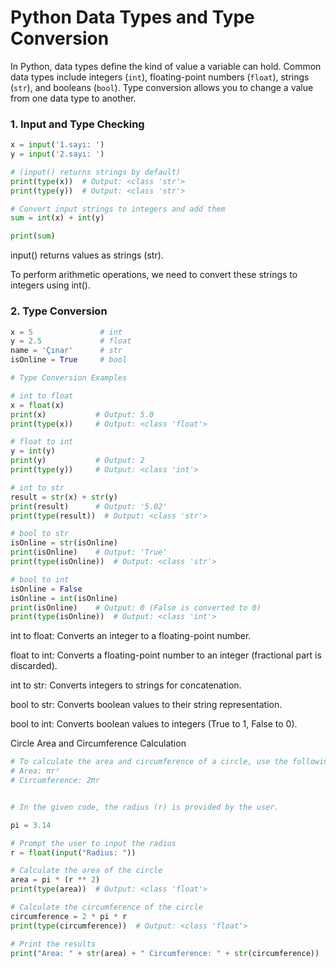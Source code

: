 # Python Data Types and Type Conversion

In Python, data types define the kind of value a variable can hold. Common data types include integers (`int`), floating-point numbers (`float`), strings (`str`), and booleans (`bool`). Type conversion allows you to change a value from one data type to another.

### 1. Input and Type Checking

```python
x = input('1.sayı: ')
y = input('2.sayı: ')

# (input() returns strings by default)
print(type(x))  # Output: <class 'str'> 
print(type(y))  # Output: <class 'str'>

# Convert input strings to integers and add them
sum = int(x) + int(y)  

print(sum)  
```

input() returns values as strings (str).

To perform arithmetic operations, we need to convert these strings to integers using int().

### 2. Type Conversion
```python
x = 5               # int
y = 2.5             # float
name = 'Çınar'      # str
isOnline = True     # bool

# Type Conversion Examples

# int to float
x = float(x)
print(x)           # Output: 5.0
print(type(x))     # Output: <class 'float'>

# float to int
y = int(y)
print(y)           # Output: 2
print(type(y))     # Output: <class 'int'>

# int to str
result = str(x) + str(y)
print(result)      # Output: '5.02'
print(type(result))  # Output: <class 'str'>

# bool to str
isOnline = str(isOnline)
print(isOnline)    # Output: 'True'
print(type(isOnline))  # Output: <class 'str'>

# bool to int
isOnline = False
isOnline = int(isOnline)
print(isOnline)    # Output: 0 (False is converted to 0)
print(type(isOnline))  # Output: <class 'int'>
```

int to float: Converts an integer to a floating-point number.

float to int: Converts a floating-point number to an integer (fractional part is discarded).

int to str: Converts integers to strings for concatenation.

bool to str: Converts boolean values to their string representation.

bool to int: Converts boolean values to integers (True to 1, False to 0).

Circle Area and Circumference Calculation

```python
# To calculate the area and circumference of a circle, use the following formulas:
# Area: πr²
# Circumference: 2πr


# In the given code, the radius (r) is provided by the user.

pi = 3.14

# Prompt the user to input the radius
r = float(input("Radius: "))

# Calculate the area of the circle
area = pi * (r ** 2)
print(type(area))  # Output: <class 'float'>

# Calculate the circumference of the circle
circumference = 2 * pi * r
print(type(circumference))  # Output: <class 'float'>

# Print the results
print("Area: " + str(area) + " Circumference: " + str(circumference))

